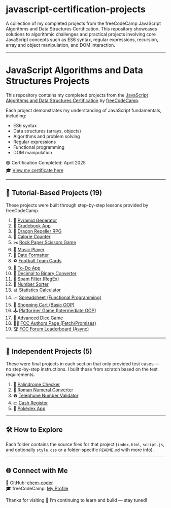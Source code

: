 # javascript-certification-projects

A collection of my completed projects from the freeCodeCamp JavaScript Algorithms and Data Structures Certification. This repository showcases solutions to algorithmic challenges and practical projects involving core JavaScript concepts such as ES6 syntax, regular expressions, recursion, array and object manipulation, and DOM interaction.

---

# JavaScript Algorithms and Data Structures Projects

This repository contains my completed projects from the [JavaScript Algorithms and Data Structures Certification](https://www.freecodecamp.org/learn/javascript-algorithms-and-data-structures/) by [freeCodeCamp](https://www.freecodecamp.org/).

Each project demonstrates my understanding of JavaScript fundamentals, including:
- ES6 syntax
- Data structures (arrays, objects)
- Algorithms and problem solving
- Regular expressions
- Functional programming
- DOM manipulation

🟢 Certification Completed: April 2025  
🎓 [View my certificate here](https://www.freecodecamp.org/certification/fcc2bfeefea-3e41-4a73-81e8-7b1ce0283010/javascript-algorithms-and-data-structures)

---

## 🧠 Tutorial-Based Projects (19)

These projects were built through step-by-step lessons provided by freeCodeCamp.

1. 📐 [Pyramid Generator](./tutorial-projects/fCC-js-1-pyramidGenerator)
2. 📓 [Gradebook App](./tutorial-projects/fCC-js-2-gradebookApp)
3. 🐉 [Dragon Repeller RPG](./tutorial-projects/fCC-js-3-Dragon-Repeller-RPG)
4. 🍎 [Calorie Counter](./tutorial-projects/fCC-js-4-Calorie-Counter)
5. ✂️ [Rock Paper Scissors Game](./tutorial-projects/fCC-js-5-Rock-Paper-Scissors-Game)
6. 🎵 [Music Player](./tutorial-projects/fCC-js-6-Music-Player)
7. 📆 [Date Formatter](./tutorial-projects/fCC-js-8-Date-Object)
8. ⚽ [Football Team Cards](./tutorial-projects/fCC-js-9-Football-Team-Cards)
9. 📝 [To-Do App](./tutorial-projects/fCC-js-10-To-Do-App)
10. 🔁 [Decimal to Binary Converter](./tutorial-projects/fCC-js-11-Recursion%20by%20Building%20a%20Decimal%20to%20Binary%20Converter)
11. 🧃 [Spam Filter (RegEx)](./tutorial-projects/fCC-js-13-Regular-Expressions-by-Building-a-Spam-Filter)
12. 🔢 [Number Sorter](./tutorial-projects/fCC-js-14-Basic-Algorithmic-Number-Sorter)
13. 📊 [Statistics Calculator](./tutorial-projects/fCC-js-15-Advanced%20Array%20Methods%20by%20Building%20a%20Statistics%20Calculator)
14. 📈 [Spreadsheet (Functional Programming)](./tutorial-projects/fCC-js-16-Functional%20Programming%20by%20Building%20a%20Spreadsheet)
15. 🛒 [Shopping Cart (Basic OOP)](./tutorial-projects/fCC-js-18-Basic%20OOP%20by%20Building%20a%20Shopping%20Cart)
16. 🕹️ [Platformer Game (Intermediate OOP)](./tutorial-projects/fCC-js-19-Intermediate%20OOP%20by%20Building%20a%20Platformer%20Game)
17. 🎲 [Advanced Dice Game](./tutorial-projects/fCC-js-20-Advanced%20Dice%20Game)
18. 🧑‍💻 [FCC Authors Page (Fetch/Promises)](./tutorial-projects/fCC-js-22-Fetch%20and%20Promises%20by%20Building%20an%20fCC%20Authors%20Page)
19. 🏆 [FCC Forum Leaderboard (Async)](./tutorial-projects/fCC-js-23-Asynchronous%20Programming%20by%20Building%20an%20fCC%20Forum%20Leaderboard)

---

## 🎯 Independent Projects (5)

These were final projects in each section that only provided test cases — no step-by-step instructions. I built these from scratch based on the test requirements.

1. 🔁 [Palindrome Checker](./independent-projects/fCC-js-7-p1-Palindrome-Checker)
2. 🔢 [Roman Numeral Converter](./independent-projects/fCC-js-12-p2-Roman-Numeral-Converter)
3. ☎️ [Telephone Number Validator](./independent-projects/fCC-js-17-p3-Telephone-Number-Validator)
4. 💵 [Cash Register](./independent-projects/fCC-js-21-p4-Cash-Register)
5. 🧬 [Pokédex App](./independent-projects/fCC-js-24-p5-Pokedex)

---

## 🛠️ How to Explore

Each folder contains the source files for that project (`index.html`, `script.js`, and optionally `style.css` or a folder-specific `README.md` with more info).

---

## 🌐 Connect with Me

📍 GitHub: [chem-coder](https://github.com/chem-coder)  
🎓 freeCodeCamp: [My Profile](https://www.freecodecamp.org/fcc2bfeefea-3e41-4a73-81e8-7b1ce0283010)

Thanks for visiting 💖 I’m continuing to learn and build — stay tuned!
